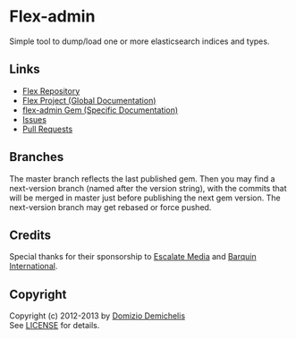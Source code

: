 # Flex-admin

Simple tool to dump/load one or more elasticsearch indices and types.

## Links

* [Flex Repository](https://github.com/ddnexus/flex)
* [Flex Project (Global Documentation)](http://ddnexus.github.io/flex/doc/)
* [flex-admin Gem (Specific Documentation)](http://ddnexus.github.io/flex/doc/6-flex-admin)
* [Issues](https://github.com/ddnexus/flex-admin/issues)
* [Pull Requests](https://github.com/ddnexus/flex-admin/pulls)

## Branches

The master branch reflects the last published gem. Then you may find a next-version branch (named after the version string), with the commits that will be merged in master just before publishing the next gem version. The next-version branch may get rebased or force pushed.

## Credits

Special thanks for their sponsorship to [Escalate Media](http://www.escalatemedia.com) and [Barquin International](http://www.barquin.com).

## Copyright

Copyright (c) 2012-2013 by [Domizio Demichelis](mailto://dd.nexus@gmail.com)<br>
See [LICENSE](https://github.com/ddnexus/flex-admin/blob/master/LICENSE) for details.
